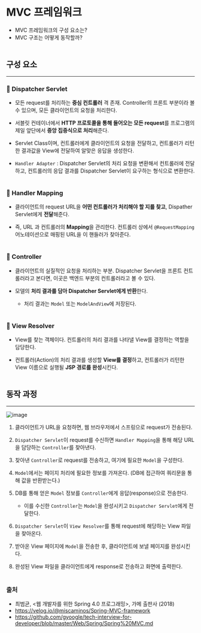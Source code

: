 # MVC 프레임워크
- MVC 프레임워크의 구성 요소는?
- MVC 구조는 어떻게 동작할까? 
<br></br>


## 구성 요소
---
### 📌 Dispatcher Servlet
- 모든 request를 처리하는 **중심 컨트롤러** 격 존재. Controller의 프론트 부분이라 볼 수 있으며, 모든 클라이언트의 요청을 처리한다.

- 서블릿 컨테이너에서 **HTTP 프로토콜을 통해 들어오는 모든 request**를 프로그램의 제일 앞단에서 **중앙 집중식으로 처리**해준다.

- Servlet Class이며, 컨트롤러에게 클라이언트의 요청을 전달하고, 컨트롤러가 리턴한 결과값을 View에 전달하여 알맞은 응답을 생성한다.

- `Handler Adapter` : Dispatcher Servlet의 처리 요청을 변환해서 컨트롤러에 전달하고, 컨트롤러의 응답 결과를 Dispatcher Servlet이 요구하는 형식으로 변환한다.
<br></br>


### 📌 Handler Mapping
- 클라이언트의 request URL을 **어떤 컨트롤러가 처리해야 할 지를 찾고**, Dispather Servlet에게 **전달**해준다.

- 즉, URL 과 컨트롤러의 **Mapping**을 관리한다. 컨트롤러 상에서 `@RequestMapping` 어노테이션으로 매핑된 URL을 이 핸들러가 찾아준다.
<br></br>


### 📌 Controller
- 클라이언트의 실질적인 요청을 처리하는 부분. Dispatcher Servlet을 프론트 컨트롤러라고 본다면, 이곳은 백엔드 부분의 컨트롤러라고 볼 수 있다.

- 모델의 **처리 결과를 담아 Dispatcher Servlet에게 반환**한다.
    - 처리 결과는 `Model` 또는 `ModelAndView`에 저장된다.
<br></br>


### 📌 View Resolver
- View를 찾는 객체이다. 컨트롤러의 처리 결과를 나타낼 View를 결정하는 역할을 담당한다.

- 컨트롤러(Action)의 처리 결과를 생성할 **View를 결정**하고, 컨트롤러가 리턴한 View 이름으로 실행될 **JSP 경로를 완성**시킨다.
<br></br>


## 동작 과정
---
![image](https://github.com/jinju9553/CS-Study/assets/69393506/4669e391-2494-4eab-a1c2-9b786f1ba174)


1. 클라이언트가 URL을 요청하면, 웹 브라우저에서 스프링으로 request가 전송된다.

2. `Dispatcher Servlet`이 request를 수신하면 `Handler Mapping`을 통해 해당 URL을 담당하는 `Controller`를 찾아낸다.

3. 찾아낸 `Controller`로 request를 전송하고, 여기에 필요한 `Model`을 구성한다.

4. `Model`에서는 페이지 처리에 필요한 정보를 가져온다. (DB에 접근하여 쿼리문을 통해 값을 반환받는다.)

5. DB를 통해 얻은 `Model` 정보를 `Controller`에게 응답(response)으로 전송한다. 
    - 이를 수신한 `Controller`는 `Model`을 완성시키고 `Dispatcher Servlet`에게 전달한다.

6. `Dispatcher Servlet`이 `View Resolver`를 통해 request에 해당하는 View 파일을 찾아온다.

7. 받아온 View 페이지에 `Model`을 전송한 후, 클라이언트에 보낼 페이지를 완성시킨다.

8. 완성된 View 파일을 클라이언트에게 response로 전송하고 화면에 출력한다.
<br></br>


### 출처
- 최범균, \<웹 개발자를 위한 Spring 4.0 프로그래밍\>, 가메 출판사 (2018)
- https://velog.io/@miscaminos/Spring-MVC-framework
- https://github.com/gyoogle/tech-interview-for-developer/blob/master/Web/Spring/Spring%20MVC.md
